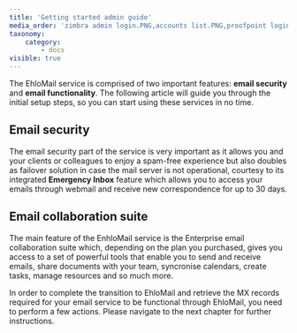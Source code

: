```yaml
---
title: 'Getting started admin guide'
media_order: 'zimbra admin login.PNG,accounts list.PNG,proofpoint login.PNG,verification txt.PNG,verification meta.PNG,relay on.png,add account1.png'
taxonomy:
    category:
        - docs
visible: true
---
```


The EhloMail service is comprised of two important features: **email security** and **email functionality**.  The following article will guide you through the initial setup steps, so you can start using these services in no time.

## Email security

The email security part of the service is very important as it allows you and your clients or colleagues to enjoy a spam-free experience but also doubles as failover solution in case the mail server is not operational, courtesy to its integrated **Emergency Inbox** feature which allows you to access your emails through webmail and receive new correspondence for up to 30 days. 

## Email collaboration suite 

The main feature of the EnhloMail service is the Enterprise email collaboration suite which, depending on the plan you purchased, gives you access to a set of powerful tools that enable you to send and receive emails, share documents with your team, syncronise calendars, create tasks, manage resources and so much more.

In order to complete the transition to EhloMail and retrieve the MX records required for your email service to be functional through EhloMail, you need to perform a few actions. Please navigate to the next chapter for further instructions.